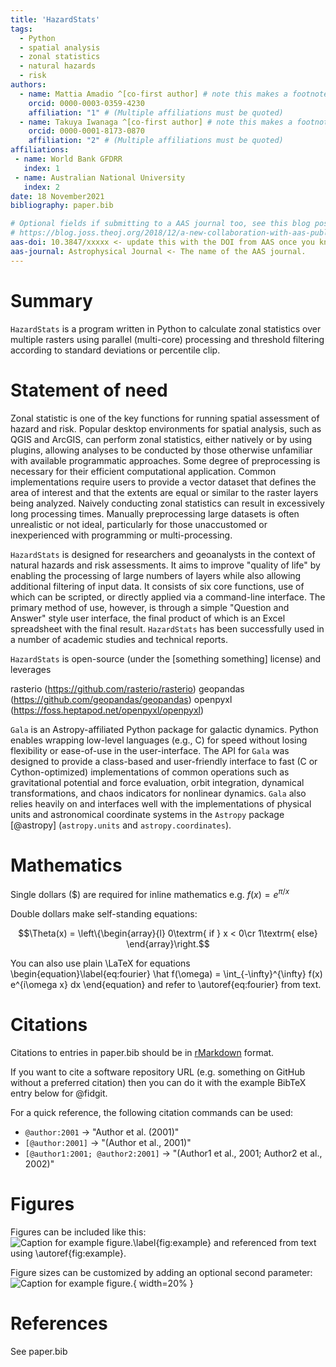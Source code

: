 ```yaml
---
title: 'HazardStats'
tags:
  - Python
  - spatial analysis
  - zonal statistics
  - natural hazards
  - risk
authors:
  - name: Mattia Amadio ^[co-first author] # note this makes a footnote saying 'co-first author'
    orcid: 0000-0003-0359-4230
    affiliation: "1" # (Multiple affiliations must be quoted)
  - name: Takuya Iwanaga ^[co-first author] # note this makes a footnote saying 'co-first author'
    orcid: 0000-0001-8173-0870
    affiliation: "2" # (Multiple affiliations must be quoted)
affiliations:
 - name: World Bank GFDRR
   index: 1
 - name: Australian National University
   index: 2
date: 18 November2021
bibliography: paper.bib

# Optional fields if submitting to a AAS journal too, see this blog post:
# https://blog.joss.theoj.org/2018/12/a-new-collaboration-with-aas-publishing
aas-doi: 10.3847/xxxxx <- update this with the DOI from AAS once you know it.
aas-journal: Astrophysical Journal <- The name of the AAS journal.
---
```


# Summary

`HazardStats` is a program written in Python to calculate zonal statistics over multiple rasters
using parallel (multi-core) processing and threshold filtering according to standard deviations or
percentile clip.

# Statement of need
Zonal statistic is one of the key functions for running spatial assessment of hazard and
risk. Popular desktop environments for spatial analysis, such as QGIS and ArcGIS, can perform
zonal statistics, either natively or by using plugins, allowing analyses to be conducted by
those otherwise unfamiliar with available programmatic approaches. Some degree of preprocessing
is necessary for their efficient computational application. Common implementations require users
to provide a vector dataset that defines the area of interest and that the extents are equal or
similar to the raster layers being analyzed. Naively conducting zonal statistics can result in
excessively long processing times. Manually preprocessing large datasets is often unrealistic or
not ideal, particularly for those unaccustomed or inexperienced with programming or
multi-processing.

`HazardStats` is designed for researchers and geoanalysts in the context of natural hazards and
risk assessments. It aims to improve "quality of life" by enabling the processing of large numbers
of layers while also allowing additional filtering of input data. It consists of six core
functions, use of which can be scripted, or directly applied via a command-line interface. The
primary method of use, however, is through a simple "Question and Answer" style user interface, the
final product of which is an Excel spreadsheet with the final result. `HazardStats` has been
successfully used in a number of academic studies and technical reports.

`HazardStats` is open-source (under the [something something] license) and leverages

rasterio (https://github.com/rasterio/rasterio)
geopandas (https://github.com/geopandas/geopandas)
openpyxl (https://foss.heptapod.net/openpyxl/openpyxl)


`Gala` is an Astropy-affiliated Python package for galactic dynamics. Python
enables wrapping low-level languages (e.g., C) for speed without losing
flexibility or ease-of-use in the user-interface. The API for `Gala` was
designed to provide a class-based and user-friendly interface to fast (C or
Cython-optimized) implementations of common operations such as gravitational
potential and force evaluation, orbit integration, dynamical transformations,
and chaos indicators for nonlinear dynamics. `Gala` also relies heavily on and
interfaces well with the implementations of physical units and astronomical
coordinate systems in the `Astropy` package [@astropy] (`astropy.units` and
`astropy.coordinates`).

# Mathematics

Single dollars ($) are required for inline mathematics e.g. $f(x) = e^{\pi/x}$

Double dollars make self-standing equations:

$$\Theta(x) = \left\{\begin{array}{l}
0\textrm{ if } x < 0\cr
1\textrm{ else}
\end{array}\right.$$

You can also use plain \LaTeX for equations
\begin{equation}\label{eq:fourier}
\hat f(\omega) = \int_{-\infty}^{\infty} f(x) e^{i\omega x} dx
\end{equation}
and refer to \autoref{eq:fourier} from text.

# Citations

Citations to entries in paper.bib should be in
[rMarkdown](http://rmarkdown.rstudio.com/authoring_bibliographies_and_citations.html)
format.

If you want to cite a software repository URL (e.g. something on GitHub without a preferred
citation) then you can do it with the example BibTeX entry below for @fidgit.

For a quick reference, the following citation commands can be used:
- `@author:2001`  ->  "Author et al. (2001)"
- `[@author:2001]` -> "(Author et al., 2001)"
- `[@author1:2001; @author2:2001]` -> "(Author1 et al., 2001; Author2 et al., 2002)"

# Figures

Figures can be included like this:
![Caption for example figure.\label{fig:example}](figure.png)
and referenced from text using \autoref{fig:example}.

Figure sizes can be customized by adding an optional second parameter:
![Caption for example figure.](figure.png){ width=20% }

# References

See paper.bib
